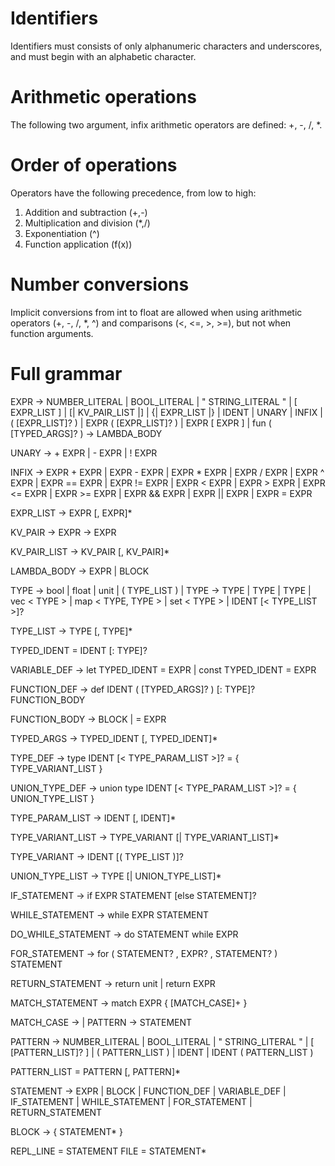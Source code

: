 # Identifiers
Identifiers must consists of only alphanumeric characters and underscores, and must begin with an alphabetic character.


# Arithmetic operations
The following two argument, infix arithmetic operators are defined: +, -, /, *.


# Order of operations
Operators have the following precedence, from low to high:
1. Addition and subtraction (+,-)
2. Multiplication and division (*,/)
3. Exponentiation (^)
4. Function application (f(x))



# Number conversions
Implicit conversions from int to float are allowed when using arithmetic operators (+, -, /, *, ^) and comparisons (<, <=, >, >=), but not when function arguments.


# Full grammar

EXPR -> NUMBER_LITERAL
      | BOOL_LITERAL
      | " STRING_LITERAL "
      | [ EXPR_LIST ]
      | [| KV_PAIR_LIST |]
      | {| EXPR_LIST |}
      | IDENT
      | UNARY
      | INFIX
      | ( [EXPR_LIST]? )
      | EXPR ( [EXPR_LIST]? )
      | EXPR [ EXPR ]
      | fun ( [TYPED_ARGS]? ) -> LAMBDA_BODY

UNARY -> + EXPR
       | - EXPR
       | ! EXPR

INFIX -> EXPR + EXPR
       | EXPR - EXPR
       | EXPR * EXPR
       | EXPR / EXPR
       | EXPR ^ EXPR
       | EXPR == EXPR
       | EXPR != EXPR
       | EXPR < EXPR
       | EXPR > EXPR
       | EXPR <= EXPR
       | EXPR >= EXPR
       | EXPR && EXPR
       | EXPR || EXPR
       | EXPR = EXPR

EXPR_LIST -> EXPR [, EXPR]*

KV_PAIR -> EXPR -> EXPR

KV_PAIR_LIST -> KV_PAIR [, KV_PAIR]*

LAMBDA_BODY -> EXPR
             | BLOCK


TYPE -> bool
      | float
      | unit
      | ( TYPE_LIST )
      | TYPE -> TYPE
      | TYPE | TYPE
      | vec < TYPE >
      | map < TYPE, TYPE >
      | set < TYPE >
      | IDENT [< TYPE_LIST >]?

TYPE_LIST -> TYPE [, TYPE]*


TYPED_IDENT = IDENT [: TYPE]?

VARIABLE_DEF -> let TYPED_IDENT = EXPR
              | const TYPED_IDENT = EXPR

FUNCTION_DEF -> def IDENT ( [TYPED_ARGS]? ) [: TYPE]? FUNCTION_BODY

FUNCTION_BODY -> BLOCK
               | = EXPR

TYPED_ARGS -> TYPED_IDENT [, TYPED_IDENT]*


TYPE_DEF -> type IDENT [< TYPE_PARAM_LIST >]? = { TYPE_VARIANT_LIST }

UNION_TYPE_DEF -> union type IDENT [< TYPE_PARAM_LIST >]? = { UNION_TYPE_LIST }

TYPE_PARAM_LIST -> IDENT [, IDENT]*

TYPE_VARIANT_LIST -> TYPE_VARIANT [| TYPE_VARIANT_LIST]*

TYPE_VARIANT -> IDENT [( TYPE_LIST )]?

UNION_TYPE_LIST -> TYPE [| UNION_TYPE_LIST]*


IF_STATEMENT -> if EXPR STATEMENT [else STATEMENT]?

WHILE_STATEMENT -> while EXPR STATEMENT

DO_WHILE_STATEMENT -> do STATEMENT while EXPR

FOR_STATEMENT -> for ( STATEMENT? , EXPR? , STATEMENT? ) STATEMENT

RETURN_STATEMENT -> return unit
                  | return EXPR

MATCH_STATEMENT -> match EXPR { [MATCH_CASE]+ }

MATCH_CASE -> | PATTERN -> STATEMENT

PATTERN -> NUMBER_LITERAL
      | BOOL_LITERAL
      | " STRING_LITERAL "
      | [ [PATTERN_LIST]? ]
      | ( PATTERN_LIST )
      | IDENT
      | IDENT ( PATTERN_LIST )

PATTERN_LIST = PATTERN [, PATTERN]*


STATEMENT -> EXPR
           | BLOCK
           | FUNCTION_DEF
           | VARIABLE_DEF
           | IF_STATEMENT
           | WHILE_STATEMENT
           | FOR_STATEMENT
           | RETURN_STATEMENT

BLOCK -> { STATEMENT* }


REPL_LINE = STATEMENT
FILE = STATEMENT*

